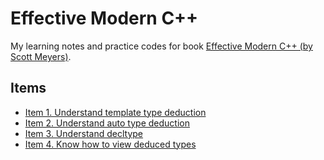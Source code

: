 # Effective Modern C++
My learning notes and practice codes for book [Effective Modern C++ (by Scott Meyers)](https://www.oreilly.com/library/view/effective-modern-c/9781491908419/).     

## Items 
- [Item 1. Understand template type deduction](./item-1-understand-template-type-deduction/)    
- [Item 2. Understand auto type deduction](./item-2-understand-auto-type-deduction/)    
- [Item 3. Understand decltype](./item-3-understand-decltype/)
- [Item 4. Know how to view deduced types](./item-4-know-how-to-view-deduced-types/)

